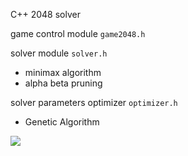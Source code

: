 C++ 2048 solver

game control module `game2048.h`

solver module `solver.h`

- minimax algorithm
- alpha beta pruning

solver parameters optimizer `optimizer.h`

- Genetic Algorithm


![](2048_solver.gif)
